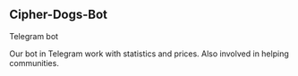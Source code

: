 ## Cipher-Dogs-Bot
Telegram bot

Our bot in Telegram work with statistics and prices. Also involved in helping communities.
